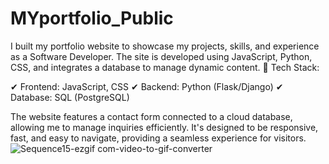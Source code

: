 # MYportfolio_Public

I built my portfolio website to showcase my projects, skills, and experience as a Software Developer. The site is developed using JavaScript, Python, CSS, and integrates a database to manage dynamic content.
🔹 Tech Stack:

 ✔ Frontend: JavaScript, CSS 
 ✔ Backend: Python (Flask/Django) 
 ✔ Database: SQL (PostgreSQL) 

The website features a contact form connected to a cloud database, allowing me to manage inquiries efficiently. It's designed to be responsive, fast, and easy to navigate, providing a seamless experience for visitors.
![Sequence15-ezgif com-video-to-gif-converter](https://github.com/user-attachments/assets/bbcf6883-f0dd-4ed8-922b-594104b26cf1)
